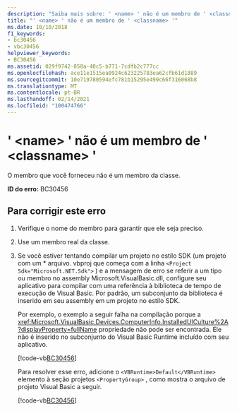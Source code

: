 ```yaml
---
description: "Saiba mais sobre: ' <name> ' não é um membro de ' <classname> '"
title: "' <name> ' não é um membro de ' <classname> '"
ms.date: 10/10/2018
f1_keywords:
- bc30456
- vbc30456
helpviewer_keywords:
- BC30456
ms.assetid: 029f9742-858a-40c5-b771-7cdfb2c777cc
ms.openlocfilehash: ace11e1515ea0924c623225783ea62cfb61d1889
ms.sourcegitcommit: 10e719780594efc781b15295e499c66f316068b8
ms.translationtype: MT
ms.contentlocale: pt-BR
ms.lasthandoff: 02/14/2021
ms.locfileid: "100474766"
---
```

# <a name="name-is-not-a-member-of-classname"></a>' \<name> ' não é um membro de ' \<classname> '

O membro que você forneceu não é um membro da classe.  
  
 **ID do erro:** BC30456  
  
## <a name="to-correct-this-error"></a>Para corrigir este erro  
  
1. Verifique o nome do membro para garantir que ele seja preciso.  
  
2. Use um membro real da classe.

3. Se você estiver tentando compilar um projeto no estilo SDK (um projeto com um \* arquivo. vbproj que começa com a linha `<Project Sdk="Microsoft.NET.Sdk">` ) e a mensagem de erro se referir a um tipo ou membro no assembly Microsoft.VisualBasic.dll, configure seu aplicativo para compilar com uma referência à biblioteca de tempo de execução de Visual Basic. Por padrão, um subconjunto da biblioteca é inserido em seu assembly em um projeto no estilo SDK.

   Por exemplo, o exemplo a seguir falha na compilação porque a <xref:Microsoft.VisualBasic.Devices.ComputerInfo.InstalledUICulture%2A?displayProperty=fullName> propriedade não pode ser encontrada. Ele não é inserido no subconjunto do Visual Basic Runtime incluído com seu aplicativo.  

   [!code-vb[BC30456](~/samples/snippets/visualbasic/language-reference/error-messages/bc30456/program.vb)]

   Para resolver esse erro, adicione o `<VBRuntime>Default</VBRuntime>` elemento à seção projetos `<PropertyGroup>` , como mostra o arquivo de projeto Visual Basic a seguir.

   [!code-vb[BC30456](~/samples/snippets/visualbasic/language-reference/error-messages/bc30456/bc30456.vbproj?highlight=6)]

